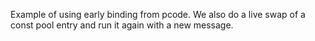 Example of using early binding from pcode.
We also do a live swap of a const pool entry and run it again with a new message.
